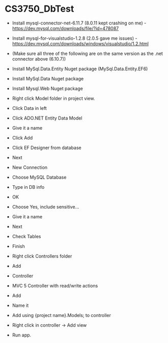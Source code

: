 # CS3750_DbTest

* Install mysql-connector-net-6.11.7 (8.0.11 kept crashing on me) - https://dev.mysql.com/downloads/file/?id=478087
* Install mysql-for-visualstudio-1.2.8 (2.0.5 gave me issues) - https://dev.mysql.com/downloads/windows/visualstudio/1.2.html
* (Make sure all three of the following are on the same version as the .net connector above (6.10.7))
* Install MySql.Data.Entity Nuget package (MySql.Data.Entity.EF6)
* Install MySql.Data Nuget package
* Install Mysql.Web Nuget package
* Right click Model folder in project view.
* Click Data in left
* Click ADO.NET Entity Data Model
* Give it a name
* Click Add
* Click EF Designer from database
* Next
* New Connection
* Choose MySQL Database
* Type in DB info
* OK
* Choose Yes, include sensitive...
* Give it a name
* Next
* Check Tables
* Finish

* Right click Controllers folder
* Add
* Controller
* MVC 5 Controller with read/write actions
* Add
* Name it
* Add using {project name}.Models; to controller
* Right click in controller -> Add view
* Run app.
